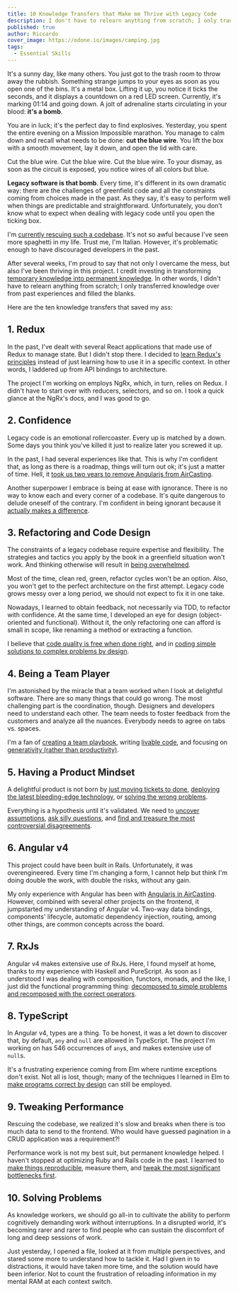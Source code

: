 ```yaml
---
title: 10 Knowledge Transfers that Make me Thrive with Legacy Code
description: I don't have to relearn anything from scratch; I only transfer knowledge over from past experiences and fill the blanks.
published: true
author: Riccardo
cover_image: https://odone.io/images/camping.jpg
tags:
  - Essential Skills
---
```


It's a sunny day, like many others. You just got to the trash room to throw away the rubbish. Something strange jumps to your eyes as soon as you open one of the bins. It's a metal box. Lifting it up, you notice it ticks the seconds, and it displays a countdown on a red LED screen. Currently, it's marking 01:14 and going down. A jolt of adrenaline starts circulating in your blood: **it's a bomb**.

You are in luck; it's the perfect day to find explosives. Yesterday, you spent the entire evening on a Mission Impossible marathon. You manage to calm down and recall what needs to be done: **cut the blue wire**. You lift the box with a smooth movement, lay it down, and open the lid with care.

Cut the blue wire. Cut the blue wire. Cut the blue wire. To your dismay, as soon as the circuit is exposed, you notice wires of all colors but blue.

**Legacy software is that bomb**. Every time, it's different in its own dramatic way: there are the challenges of greenfield code and all the constraints coming from choices made in the past. As they say, it's easy to perform well when things are predictable and straightforward. Unfortunately, you don’t know what to expect when dealing with legacy code until you open the ticking box.

I'm [currently rescuing such a codebase](https://odone.io/posts/2020-07-10-grateful-for-the-opportunity-of-working-on-legacy-code.html). It's not so awful because I've seen more spaghetti in my life. Trust me, I'm Italian. However, it's problematic enough to have discouraged developers in the past.

After several weeks, I'm proud to say that not only I overcame the mess, but also I've been thriving in this project. I credit investing in transforming [temporary knowledge into permanent knowledge](https://odone.io/posts/2020-10-01-from-temporary-knowledge-to-permanent-knowledge.html). In other words, I didn't have to relearn anything from scratch; I only transferred knowledge over from past experiences and filled the blanks.

Here are the ten knowledge transfers that saved my ass:

## 1. Redux

In the past, I've dealt with several React applications that made use of Redux to manage state. But I didn't stop there. I decided to [learn Redux's principles](https://medium.com/hackernoon/selectors-in-redux-are-a-must-d6b0637c79b7) instead of just learning how to use it in a specific context. In other words, I laddered up from API bindings to architecture.

The project I'm working on employs NgRx, which, in turn, relies on Redux. I didn't have to start over with reducers, selectors, and so on. I took a quick glance at the NgRx's docs, and I was good to go.

## 2. Confidence

Legacy code is an emotional rollercoaster. Every up is matched by a down. Some days you think you've killed it just to realize later you screwed it up.

In the past, I had several experiences like that. This is why I'm confident that, as long as there is a roadmap, things will turn out ok; it's just a matter of time. Hell, it [took us two years to remove Angularjs from AirCasting](https://odone.io/posts/2020-08-10-elm-tricks-from-production–from-angular-v1-to-elm-in-4-days.html).

Another superpower I embrace is being at ease with ignorance. There is no way to know each and every corner of a codebase. It's quite dangerous to delude oneself of the contrary. I'm confident in being ignorant because it [actually makes a difference](https://odone.io/posts/2020-07-03-the-secret-to-getting-unstuck-when-investigating-a-bug.html).

## 3. Refactoring and Code Design

The constraints of a legacy codebase require expertise and flexibility. The strategies and tactics you apply by the book in a greenfield situation won't work. And thinking otherwise will result in [being overwhelmed](https://odone.io/posts/2020-08-07-the-three-step-recipe-to-success-with-legacy-code-without-getting-overwhelmed.html).

Most of the time, clean red, green, refactor cycles won't be an option. Also, you won't get to the perfect architecture on the first attempt. Legacy code grows messy over a long period, we should not expect to fix it in one take.

Nowadays, I learned to obtain feedback, not necessarily via TDD, to refactor with confidence. At the same time, I developed an eye for design (object-oriented and functional). Without it, the only refactoring one can afford is small in scope, like renaming a method or extracting a function.

I believe that [code quality is free when done right](https://odone.io/posts/2020-08-20-code-quality-is-free-if-you-do-it-right.html), and in [coding simple solutions to complex problems by design](https://odone.io/posts/2020-08-28-how-to-tame-complexity-into-simplicity-with-a-shake-list.html).

## 4. Being a Team Player

I'm astonished by the miracle that a team worked when I look at delightful software. There are so many things that could go wrong. The most challenging part is the coordination, though. Designers and developers need to understand each other. The team needs to foster feedback from the customers and analyze all the nuances. Everybody needs to agree on tabs vs. spaces.

I'm a fan of [creating a team playbook](https://odone.io/posts/2020-08-14-how-to-conjure-your-team-magic-with-a-few-stickies-and-the-playbook-exercise.html), writing [livable code](https://odone.io/posts/2020-05-15-living-together-team.html), and focusing on [generativity (rather than productivity)](https://odone.io/posts/2020-05-08-on-productivity.html).

## 5. Having a Product Mindset

A delightful product is not born by [just moving tickets to done](https://odone.io/posts/2020-09-10-99-percent-done.html), [deploying the latest bleeding-edge technology](https://odone.io/posts/2020-04-23-learning-commercial-projects.html), or [solving the wrong problems](https://odone.io/posts/2020-06-19-starting-from-the-problem-not-the-solution.html).

Everything is a hypothesis until it's validated. We need to [uncover assumptions](https://odone.io/posts/2020-06-05-asking-why-to-uncover-assumptions.html), [ask silly questions](https://odone.io/posts/2020-05-29-silly-questions.html), and [find and treasure the most controversial disagreements](https://odone.io/posts/2020-06-12-measuring-disagreement-with-standard-deviation.html).

## 6. Angular v4

This project could have been built in Rails. Unfortunately, it was overengineered. Every time I'm changing a form, I cannot help but think I'm doing double the work, with double the risks, without any gain.

My only experience with Angular has been with [Angularjs in AirCasting](https://odone.io/posts/2020-07-06-elm-tricks-from-production–intro.html). However, combined with several other projects on the frontend, it jumpstarted my understanding of Angular v4. Two-way data bindings, components' lifecycle, automatic dependency injection, routing, among other things, are common concepts across the board.

## 7. RxJs

Angular v4 makes extensive use of RxJs. Here, I found myself at home, thanks to my experience with Haskell and PureScript. As soon as I understood I was dealing with composition, functors, monads, and the like, I just did the functional programming thing: [decomposed to simple problems and recomposed with the correct operators](https://odone.io/posts/2020-06-29-decomposing-features-into-pipelines.html).

## 8. TypeScript

In Angular v4, types are a thing. To be honest, it was a let down to discover that, by default, `any` and `null` are allowed in TypeScript. The project I'm working on has 546 occurrences of `any`s, and makes extensive use of `null`s.

It's a frustrating experience coming from Elm where runtime exceptions don't exist. Not all is lost, though; many of the techniques I learned in Elm to [make programs correct by design](https://odone.io/posts/2020-07-20-elm-tricks-from-production–declarative-bug-free-user-interfaces-with-custom-types.html) can still be employed.

## 9. Tweaking Performance

Rescuing the codebase, we realized it's slow and breaks when there is too much data to send to the frontend. Who would have guessed pagination in a CRUD application was a requirement?!

Performance work is not my best suit, but permanent knowledge helped. I haven't stopped at optimizing Ruby and Rails code in the past. I learned to [make things reproducible](https://odone.io/posts/2020-09-16-how-to-investigate-performance-issues-in-a-web-app-with-a-simple-script.html), measure them, and [tweak the most significant bottlenecks first](https://odone.io/posts/2020-09-23-making-an-endpoint-13-times-faster.html).

## 10. Solving Problems

As knowledge workers, we should go all-in to cultivate the ability to perform cognitively demanding work without interruptions. In a disrupted world, it's becoming rarer and rarer to find people who can sustain the discomfort of long and deep sessions of work.

Just yesterday, I opened a file, looked at it from multiple perspectives, and stared some more to understand how to tackle it. Had I given in to distractions, it would have taken more time, and the solution would have been inferior. Not to count the frustration of reloading information in my mental RAM at each context switch.
